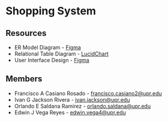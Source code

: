 # Shopping System

## Resources

- ER Model Diagram - [Figma](https://www.figma.com/file/BE6ktsqv7nknhJ9fYy1rro/ER-Model?node-id=0%3A1)
- Relational Table Diagram - [LucidChart](https://lucid.app/lucidchart/b2668bd4-91ad-4557-98c1-7552a31da417/edit?invitationId=inv_c934d6b0-ed3e-4e4b-8bd4-0e2b8dbb394a)
- User Interface Design - [Figma](https://www.figma.com/file/J1X31z9Cp49qTKD4zxnrQc/Shopping-System-Project-CIIC4060%2FICOM5016)

## Members

- Francisco A Casiano Rosado - francisco.casiano2@upr.edu
- Ivan G Jackson Rivera - ivan.jackson@upr.edu
- Orlando E Saldana Ramirez - orlando.saldana@upr.edu
- Edwin J Vega Reyes - edwin.vega4@upr.edu
